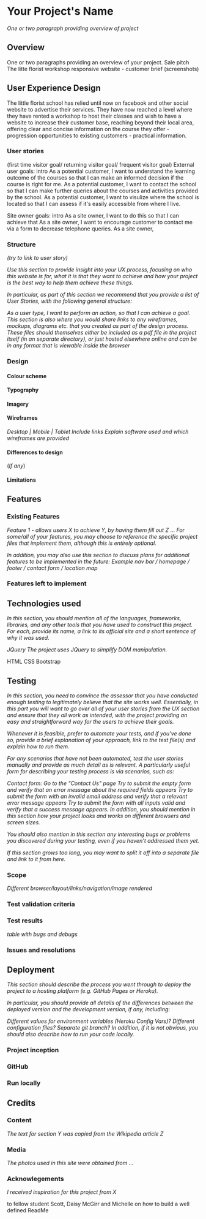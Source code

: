 # Your Project's Name

*One or two paragraph providing overview of project*

## **Overview**
One or two paragraphs providing an overview of your project.
Sale pitch 
The litte florist workshop responsive website - customer brief
(screenshots)

## **User Experience Design**

The little florist school has relied until now on facebook and other social website to advertise their services. 
They have now reached a level where they have rented a workshop to host their classes and wish to have a website to increase their customer base, reaching beyond their local area, 
offering clear and concise information on the course they offer - progression opportunities to existing customers - practical information. 


###  **User stories**
(first time visitor goal/ returning visitor goal/ frequent visitor goal)
External user goals: intro
As a potential customer, I want to understand the learning outcome of the courses so that I can make an informed decision if the course is right for me.
As a potential customer, I want to contact the school so that I can make further queries about the courses and activities provided by the school.
As a potential customer, I want to visulize where the school is located so that I can assess if it's easily accessible from where I live.

Site owner goals: intro
As a site owner, I want to do this so that I can achieve that
As a site owner, I want to encourage customer to contact me via a form to decrease telephone queries. 
As a site owner, 

### **Structure**
*(try to link to user story)*

*Use this section to provide insight into your UX process, focusing on who this website is for, what it is that they want to achieve and how your project is the best way to help them achieve these things.*

*In particular, as part of this section we recommend that you provide a list of User Stories, with the following general structure:*

*As a user type, I want to perform an action, so that I can achieve a goal.*
*This section is also where you would share links to any wireframes, mockups, diagrams etc. that you created as part of the design process. These files should themselves either be included as a pdf file in the project itself (in an separate directory), or just hosted elsewhere online and can be in any format that is viewable inside the browser*

### Design

#### Colour scheme
#### Typography
#### Imagery

#### Wireframes
*Desktop | Mobile | Tablet*
*Include links* 
*Explain software used and which wireframes are provided*

#### Differences to design
(*If any*)

#### Limitations


## Features

### Existing Features
*Feature 1 - allows users X to achieve Y, by having them fill out Z*
...
*For some/all of your features, you may choose to reference the specific project files that implement them, although this is entirely optional.*

*In addition, you may also use this section to discuss plans for additional features to be implemented in the future:*
*Example nav bar / homepage / footer / contact form / location map*

### Features left to implement


## Technologies used
*In this section, you should mention all of the languages, frameworks, libraries, and any other tools that you have used to construct this project. For each, provide its name, a link to its official site and a short sentence of why it was used.*

*JQuery*
*The project uses JQuery to simplify DOM manipulation.*

HTML
CSS
Bootstrap


## Testing
*In this section, you need to convince the assessor that you have conducted enough testing to legitimately believe that the site works well. Essentially, in this part you will want to go over all of your user stories from the UX section and ensure that they all work as intended, with the project providing an easy and straightforward way for the users to achieve their goals.*

*Whenever it is feasible, prefer to automate your tests, and if you've done so, provide a brief explanation of your approach, link to the test file(s) and explain how to run them.*

*For any scenarios that have not been automated, test the user stories manually and provide as much detail as is relevant. A particularly useful form for describing your testing process is via scenarios, such as:*

*Contact form:*
*Go to the "Contact Us" page*
*Try to submit the empty form and verify that an error message about the required fields appears*
*Try to submit the form with an invalid email address and verify that a relevant error message appears*
*Try to submit the form with all inputs valid and verify that a success message appears.*
*In addition, you should mention in this section how your project looks and works on different browsers and screen sizes.*

*You should also mention in this section any interesting bugs or problems you discovered during your testing, even if you haven't addressed them yet.*

*If this section grows too long, you may want to split it off into a separate file and link to it from here.*

### Scope 
*Different browser/layout/links/navigation/image rendered*
### Test validation criteria

### Test results
*table with bugs and debugs*

### Issues and resolutions


## Deployment

*This section should describe the process you went through to deploy the project to a hosting platform (e.g. GitHub Pages or Heroku).*

*In particular, you should provide all details of the differences between the deployed version and the development version, if any, including:*

*Different values for environment variables (Heroku Config Vars)?*
*Different configuration files?*
*Separate git branch?*
*In addition, if it is not obvious, you should also describe how to run your code locally.*

### Project inception
### GitHub
### Run locally

## Credits

### Content
*The text for section Y was copied from the Wikipedia article Z*
### Media
*The photos used in this site were obtained from ...*
### Acknowlegements
*I received inspiration for this project from X*

to fellow student Scott, Daisy McGirr and Michelle on how to build a well defined ReadMe
